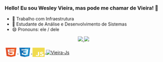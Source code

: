 ### Hello! Eu sou Wesley Vieira, mas pode me chamar de Vieira! 👋

- 🔭 Trabalho com Infraestrutura
- 🌱 Estudante de Análise e Desenvolvimento de Sistemas
- 😄 Pronouns: ele / dele


<div align="center">
  <a href="https://github.com/VieiraSantosz">
  <img height="180em" src="https://github-readme-stats.vercel.app/api?username=VieiraSantosz&show_icons=true&theme=transparent&include_all_commits=true&count_private=true"/>
  <img height="180em" src="https://github-readme-stats.vercel.app/api/top-langs/?username=VieiraSantosz&layout=compact&langs_count=7&theme=transparent"/>
</div>

<div style="display: inline_block"><br>
  <img align="center" alt="Vieira-HTML" height="30" width="40" src="https://raw.githubusercontent.com/devicons/devicon/master/icons/html5/html5-original.svg">
  <img align="center" alt="Vieira-CSS" height="30" width="40" src="https://raw.githubusercontent.com/devicons/devicon/master/icons/css3/css3-original.svg">
  <img align="center" alt="Vieira-Js" height="30" width="40" src="https://raw.githubusercontent.com/devicons/devicon/master/icons/javascript/javascript-plain.svg">
  <img align="center" alt="Vieira-Js" height="30" width="40" src="https://cdn.jsdelivr.net/gh/devicons/devicon/icons/c/c-original.svg" />

</div>

##

